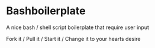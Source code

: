 # Bashboilerplate

A nice bash / shell script boilerplate that require user input

Fork it / Pull it / Start it / Change it to your hearts desire
